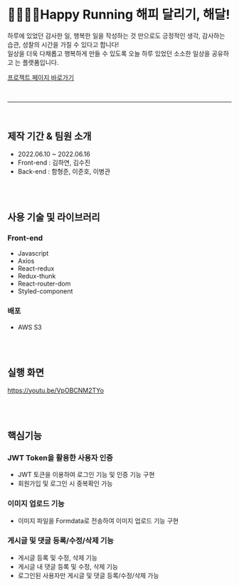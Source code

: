 # 🏃‍♂🏃‍♀Happy Running 해피 달리기, 해달!

하루에 있었던 감사한 일, 행복한 일을 작성하는 것 만으로도 긍정적인 생각, 감사하는 습관, 성찰의 시간을 가질 수 있다고 합니다! <br>
일상을 더욱 다채롭고 행복하게 만들 수 있도록 오늘 하루 있었던 소소한 일상을 공유하고 는 플랫폼입니다.

<a href="http://w6project.s3-website.ap-northeast-2.amazonaws.com/" target="_blank">프로젝트 페이지 바로가기</a>

<br>
<hr>
<br>

## 제작 기간 & 팀원 소개
- 2022.06.10 ~ 2022.06.16
- Front-end : 김하연, 김수진
- Back-end : 함형준, 이준호, 이병관
 
 <br>
 <br>
 
## 사용 기술 및 라이브러리
### Front-end
- Javascript
- Axios
- React-redux
- Redux-thunk
- React-router-dom
- Styled-component
### 배포
- AWS S3

 <br>
 <br>
 
## 실행 화면
https://youtu.be/VpOBCNM2TYo

 <br>
 <br>
 
## 핵심기능
### JWT Token을 활용한 사용자 인증
- JWT 토큰을 이용하여 로그인 기능 및 인증 기능 구현
- 회원가입 및 로그인 시 중복확인 가능
### 이미지 업로드 기능
- 이미지 파일을 Formdata로 전송하여 이미지 업로드 기능 구현
### 게시글 및 댓글 등록/수정/삭제 기능
- 게시글 등록 및 수정, 삭제 기능
- 게시글 내 댓글 등록 및 수정, 삭제 기능
- 로그인된 사용자만 게시글 및 댓글 등록/수정/삭제 가능


